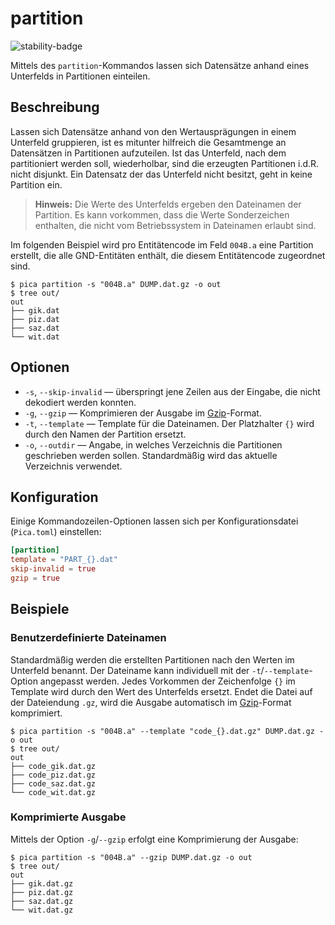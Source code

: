 # partition

![stability-badge](https://img.shields.io/badge/stability-stable-green?style=flat-square)

Mittels des `partition`-Kommandos lassen sich Datensätze anhand eines
Unterfelds in Partitionen einteilen.

## Beschreibung

Lassen sich Datensätze anhand von den Wertausprägungen in einem
Unterfeld gruppieren, ist es mitunter hilfreich die Gesamtmenge an
Datensätzen in Partitionen aufzuteilen. Ist das Unterfeld, nach dem
partitioniert werden soll, wiederholbar, sind die erzeugten Partitionen
i.d.R. nicht disjunkt. Ein Datensatz der das Unterfeld nicht besitzt,
geht in keine Partition ein.

> **Hinweis:** Die Werte des Unterfelds ergeben den Dateinamen der
> Partition. Es kann vorkommen, dass die Werte Sonderzeichen enthalten,
> die nicht vom Betriebssystem in Dateinamen erlaubt sind.


Im folgenden Beispiel wird pro Entitätencode im Feld `004B.a` eine
Partition erstellt, die alle GND-Entitäten enthält, die diesem
Entitätencode zugeordnet sind.

```console
$ pica partition -s "004B.a" DUMP.dat.gz -o out
$ tree out/
out
├── gik.dat
├── piz.dat
├── saz.dat
└── wit.dat

```

## Optionen

* `-s`, `--skip-invalid` — überspringt jene Zeilen aus der Eingabe, die
  nicht dekodiert werden konnten.
* `-g`, `--gzip` — Komprimieren der Ausgabe im [Gzip]-Format.
* `-t`, `--template` — Template für die Dateinamen. Der Platzhalter `{}`
  wird durch den Namen der Partition ersetzt.
* `-o`, `--outdir` — Angabe, in welches Verzeichnis die Partitionen
  geschrieben werden sollen. Standardmäßig wird das aktuelle Verzeichnis
  verwendet.

## Konfiguration

<!-- TODO: Link zum allgemeinen Kapitel über die Konfigurationsdatei -->

Einige Kommandozeilen-Optionen lassen sich per Konfigurationsdatei
(`Pica.toml`) einstellen:

```toml
[partition]
template = "PART_{}.dat"
skip-invalid = true
gzip = true
```

## Beispiele

### Benutzerdefinierte Dateinamen

Standardmäßig werden die erstellten Partitionen nach den Werten im
Unterfeld benannt. Der Dateiname kann individuell mit der
`-t`/`--template`-Option angepasst werden. Jedes Vorkommen der Zeichenfolge
`{}` im Template wird durch den Wert des Unterfelds ersetzt. Endet die
Datei auf der Dateiendung `.gz`, wird die Ausgabe automatisch im
[Gzip]-Format komprimiert.

```console
$ pica partition -s "004B.a" --template "code_{}.dat.gz" DUMP.dat.gz -o out
$ tree out/
out
├── code_gik.dat.gz
├── code_piz.dat.gz
├── code_saz.dat.gz
└── code_wit.dat.gz

```

### Komprimierte Ausgabe

Mittels der Option `-g`/`--gzip` erfolgt eine Komprimierung der Ausgabe:

```console
$ pica partition -s "004B.a" --gzip DUMP.dat.gz -o out
$ tree out/
out
├── gik.dat.gz
├── piz.dat.gz
├── saz.dat.gz
└── wit.dat.gz

```


[Gzip]: https://de.wikipedia.org/wiki/Gzip
